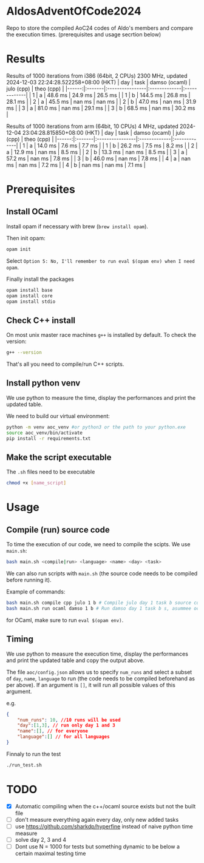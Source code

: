 # AldosAdventOfCode2024

Repo to store the compiled AoC24 codes of Aldo's members and compare the execution times.
(prerequisites and usage secrtion below)

# Results

Results of 1000 iterations from i386 (64bit, 2 CPUs) 2300 MHz, updated 2024-12-03 22:24:28.522258+08:00 (HKT)
| day | task | damso (ocaml) | julo (cpp) | theo (cpp) |
|------:|:-------|:----------------|:-------------|:-------------|
| 1 | a | 48.6 ms | 24.9 ms | 26.5 ms |
| 1 | b | 144.5 ms | 26.8 ms | 28.1 ms |
| 2 | a | 45.5 ms | nan ms | nan ms |
| 2 | b | 47.0 ms | nan ms | 31.9 ms |
| 3 | a | 81.0 ms | nan ms | 29.1 ms |
| 3 | b | 68.5 ms | nan ms | 30.2 ms |

Results of 1000 iterations from arm (64bit, 10 CPUs) 4 MHz, updated 2024-12-04 23:04:28.815850+08:00 (HKT)
|   day | task   | damso (ocaml)   | julo (cpp)   | theo (cpp)   |
|------:|:-------|:----------------|:-------------|:-------------|
|     1 | a      | 14.0 ms         | 7.6 ms       | 7.7 ms       |
|     1 | b      | 26.2 ms         | 7.5 ms       | 8.2 ms       |
|     2 | a      | 12.9 ms         | nan ms       | 8.5 ms       |
|     2 | b      | 13.3 ms         | nan ms       | 8.5 ms       |
|     3 | a      | 57.2 ms         | nan ms       | 7.8 ms       |
|     3 | b      | 46.0 ms         | nan ms       | 7.8 ms       |
|     4 | a      | nan ms          | nan ms       | 7.2 ms       |
|     4 | b      | nan ms          | nan ms       | 7.1 ms       |

# Prerequisites 

## Install OCaml

Install opam if necessary with brew (`brew install opam`).

Then init opam:

```bash
opam init
```
<!-- eval $(opam env) -->

Select `Option 5: No, I'll remember to run eval $(opam env) when I need opam`.

Finally install the packages

```bash
opam install base
opam install core
opam install stdio
```

## Check C++ install

On most unix master race machines `g++` is installed by default. To check the version:
```bash
g++ --version
```
That's all you need to compile/run C++ scripts.

## Install python venv

We use python to measure the time, display the performances and print the updated table.

We need to build our virtual environment:

```bash
python -m venv aoc_venv #or python3 or the path to your python.exe
source aoc_venv/bin/activate
pip install -r requirements.txt
```
## Make the script executable 

The `.sh` files need to be executable
```bash
chmod +x [name_script]
```
# Usage

## Compile (run) source code

To time the execution of our code, we need to compile the scipts. We use `main.sh`:
```bash
bash main.sh <compile|run> <language> <name> <day> <task>
```
We can also run scripts with `main.sh` (the source code needs to be compiled before running it).

Example of commands:
```bash
bash main.sh compile cpp julo 1 b # Compile julo day 1 task b source code
bash main.sh run ocaml damso 1 b # Run damso day 1 task b s, asummee ocaml damso 1 b has been compiled before
```
for OCaml, make sure to run `eval $(opam env)`.

## Timing 

We use python to measure the execution time, display the performances and print the updated table and copy the output above.

The file `aoc/config.json` allows us to specify `num_runs` and select a subset of `day`, `name`, `language` to run (the code needs to be compiled beforehand as per above). If an argument is `[]`, it will run all possible values of this argument. 

e.g.
```json
{
    "num_runs": 10, //10 runs will be used
    "day":[1,3], // run only day 1 and 3
    "name":[], // for everyone
    "language":[] // for all languages
}
```

Finnaly to run the test 
```bash
./run_test.sh
```


# TODO

- [x] Automatic compiling when the c++/ocaml source exists but not the built file
- [ ] don't measure everything again every day, only new added tasks
- [ ] use https://github.com/sharkdp/hyperfine instead of naive python time measure
- [ ] solve day 2, 3 and 4
- [ ] Dont use N = 1000 for tests but something dynamic to be below a certain maximal testing time
